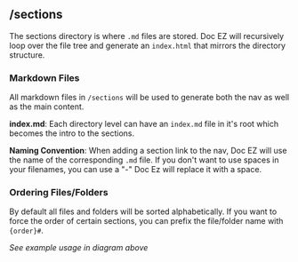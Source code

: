 ## /sections
The sections directory is where `.md` files are stored. Doc EZ will recursively loop over the file tree and generate an `index.html` that mirrors the directory structure.

### Markdown Files
All markdown files in `/sections` will be used to generate both the nav as well as the main content.

**index.md**: Each directory level can have an `index.md` file in it's root which becomes the intro to the sections.

**Naming Convention**: When adding a section link to the nav, Doc EZ will use the name of the corresponding `.md` file. If you don't want to use spaces in your filenames, you can use a "-" Doc Ez will replace it with a space.

### Ordering Files/Folders
By default all files and folders will be sorted alphabetically. If you want to force the order of certain sections, you can prefix the file/folder name with `{order}#`. 

_See example usage in diagram above_


